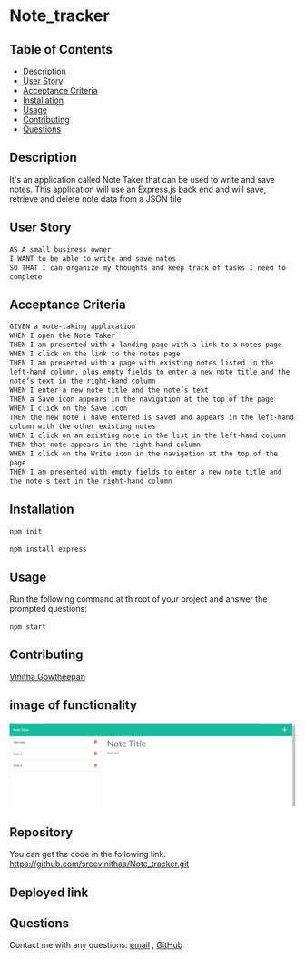 # Note_tracker

## Table of Contents

- [Description](#description)
- [User Story](#user-story)
- [Acceptance Criteria](#acceptance-criteria)
- [Installation](#installation)
- [Usage](#usage)
- [Contributing](#contributing)
- [Questions](#questions)

## Description

It's an application called Note Taker that can be used to write and save notes. This application will use an Express.js back end and will save, retrieve and delete note data from a JSON file

## User Story
```
AS A small business owner
I WANT to be able to write and save notes
SO THAT I can organize my thoughts and keep track of tasks I need to complete
```

## Acceptance Criteria
```
GIVEN a note-taking application
WHEN I open the Note Taker
THEN I am presented with a landing page with a link to a notes page
WHEN I click on the link to the notes page
THEN I am presented with a page with existing notes listed in the left-hand column, plus empty fields to enter a new note title and the note’s text in the right-hand column
WHEN I enter a new note title and the note’s text
THEN a Save icon appears in the navigation at the top of the page
WHEN I click on the Save icon
THEN the new note I have entered is saved and appears in the left-hand column with the other existing notes
WHEN I click on an existing note in the list in the left-hand column
THEN that note appears in the right-hand column
WHEN I click on the Write icon in the navigation at the top of the page
THEN I am presented with empty fields to enter a new note title and the note’s text in the right-hand column
```

## Installation

`npm init`

`npm install express`

## Usage

Run the following command at th root of your project and answer the prompted questions:

`npm start`

## Contributing

[Vinitha Gowtheepan](https://github.com/sreevinithaa)

## image of functionality

![Note tracker screenshot](./public/assets/img/screenshot.png)


## Repository

You can get the code in the following link. https://github.com/sreevinithaa/Note_tracker.git

## Deployed link

## Questions

Contact me with any questions: [email](mailto:sreevinithaa@gmail.com) , [GitHub](https://github.com/sreevinithaa)<br />



